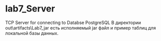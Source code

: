 # lab7_Server
TCP Server for connecting to Databse PostgreSQL
В директории out\artifacts\Lab7_jar есть исполняемый jar файл и пример таблиц для локальной базы данных.
